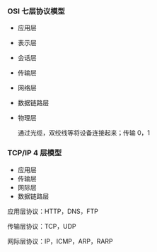 ### OSI 七层协议模型

- 应用层
- 表示层
- 会话层
- 传输层
- 网络层
- 数据链路层
- 物理层

  通过光缆，双绞线等将设备连接起来；传输 0，1

### TCP/IP 4 层模型

- 应用层
- 传输层
- 网际层
- 数据链路层

应用层协议：HTTP，DNS，FTP

传输层协议：TCP，UDP

网际层协议：IP，ICMP，ARP，RARP
